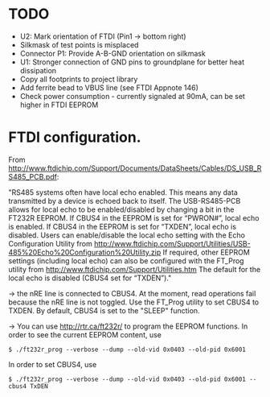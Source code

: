 # TODO

* U2: Mark orientation of FTDI (Pin1 -> bottom right)
* Silkmask of test points is misplaced
* Connector P1: Provide A-B-GND orientation on silkmask
* U1: Stronger connection of GND pins to groundplane for better heat
  dissipation
* Copy all footprints to project library
* Add ferrite bead to VBUS line (see FTDI Appnote 146)
* Check power consumption - currently signaled at 90mA, can be set
  higher in FTDI EEPROM

# FTDI configuration.

From
http://www.ftdichip.com/Support/Documents/DataSheets/Cables/DS_USB_RS485_PCB.pdf:

"RS485 systems often have local echo enabled. This means any data transmitted by a device is echoed
back to itself.
The USB-RS485-PCB allows for local echo to be enabled/disabled by changing a bit in the FT232R
EEPROM. If CBUS4 in the EEPROM is set for “PWRON#”, local echo is enabled. If CBUS4 in the EEPROM is
set for “TXDEN”, local echo is disabled.
Users can enable/disable the local echo setting with the Echo Configuration Utility from
http://www.ftdichip.com/Support/Utilities/USB-485%20Echo%20Configuration%20Utility.zip
If required, other EEPROM settings (including local echo) can also be configured with the FT_Prog utility
from http://www.ftdichip.com/Support/Utilities.htm
The default for the local echo is disabled (CBUS4 set for “TXDEN”)."

-> the nRE line is connected to CBUS4. At the moment, read operations
fail because the nRE line is not toggled. Use the FT_Prog utility to set
CBUS4 to TXDEN. By default, CBUS4 is set to the "SLEEP" function.

-> You can use http://rtr.ca/ft232r/ to program the EEPROM functions. In
order to see the current EEPROM content, use 

    $ ./ft232r_prog --verbose --dump --old-vid 0x0403 --old-pid 0x6001

In order to set CBUS4, use

    $ ./ft232r_prog --verbose --dump --old-vid 0x0403 --old-pid 0x6001 --cbus4 TxDEN

